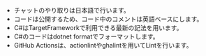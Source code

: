 - チャットのやり取りは日本語で行います。
- コードは公開するため、コード中のコメントは英語ベースにします。
- C#はTargetFrameworkで利用できる最新の記法を用います。
- C#のコードはdotnet formatでフォーマットします。
- GitHub Actionsは、actionlintやghalintを用いてLintを行います。
